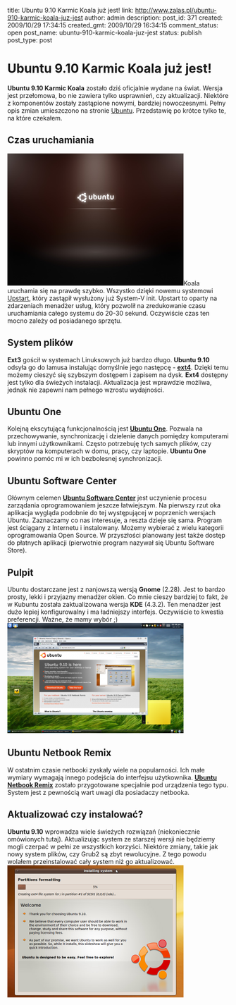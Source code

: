 title: Ubuntu 9.10 Karmic Koala już jest!
link: http://www.zalas.pl/ubuntu-910-karmic-koala-juz-jest
author: admin
description: 
post_id: 371
created: 2009/10/29 17:34:15
created_gmt: 2009/10/29 16:34:15
comment_status: open
post_name: ubuntu-910-karmic-koala-juz-jest
status: publish
post_type: post

<!--Ubuntu 9.10 Karmic Koala zostało dziś oficjalnie wydane na świat. Wersja jest przełomowa, bo nie zawiera tylko usprawnień, czy aktualizacji. Niektóre z komponentów zostały zastąpione nowymi, bardziej nowoczesnymi. Pełny opis zmian umieszczono na stronie Ubuntu. Przedstawię po krótce tylko te, na które czekałem.-->

# Ubuntu 9.10 Karmic Koala już jest!

**Ubuntu 9.10 Karmic Koala** zostało dziś oficjalnie wydane na świat. Wersja jest przełomowa, bo nie zawiera tylko usprawnień, czy aktualizacji. Niektóre z komponentów zostały zastąpione nowymi, bardziej nowoczesnymi. Pełny opis zmian umieszczono na stronie [Ubuntu](http://www.ubuntu.com/getubuntu/releasenotes/910overview). Przedstawię po krótce tylko te, na które czekałem. 

## Czas uruchamiania

![Ubuntu 9.10 Karmic Koala - Start systemu](/uploads/wp//2009/10/installation-13-400x300.png)Koala uruchamia się na prawdę szybko. Wszystko dzięki nowemu systemowi [Upstart](http://upstart.ubuntu.com/), który zastąpił wysłużony już System-V init. Upstart to oparty na zdarzeniach menadżer usług, który pozwolił na zredukowanie czasu uruchamiania całego systemu do 20-30 sekund. Oczywiście czas ten mocno zależy od posiadanego sprzętu. 

## System plików

**Ext3** gościł w systemach Linuksowych już bardzo długo. **Ubuntu 9.10** odsyła go do lamusa instalując domyślnie jego następcę - **[ext4](http://ext4.wiki.kernel.org/index.php/Ext4_Howto)**. Dzięki temu możemy cieszyć się szybszym dostępem i zapisem na dysk. **Ext4** dostępny jest tylko dla świeżych instalacji. Aktualizacja jest wprawdzie możliwa, jednak nie zapewni nam pełnego wzrostu wydajności. 

## Ubuntu One

Kolejną ekscytującą funkcjonalnością jest **[Ubuntu One](https://one.ubuntu.com/)**. Pozwala na przechowywanie, synchronizację i dzielenie danych pomiędzy komputerami lub innymi użytkownikami. Często potrzebuję tych samych plików, czy skryptów na komputerach w domu, pracy, czy laptopie. **Ubuntu One** powinno pomóc mi w ich bezbolesnej synchronizacji. 

## Ubuntu Software Center

Głównym celemen **[Ubuntu Software Center](https://wiki.ubuntu.com/SoftwareCenter)** jest uczynienie procesu zarządania oprogramowaniem jeszcze łatwiejszym. Na pierwszy rzut oka aplikacja wygląda podobnie do tej występującej w poprzenich wersjach Ubuntu. Zaznaczamy co nas interesuje, a reszta dzieje się sama. Program jest ściągany z Internetu i instalowany. Możemy wybierać z wielu kategorii oprogramowania Open Source. W przyszłości planowany jest także dostęp do płatnych aplikacji (pierwotnie program nazywał się Ubuntu Software Store). 

## Pulpit

Ubuntu dostarczane jest z nanjowszą wersją **Gnome** (2.28). Jest to bardzo prosty, lekki i przyjazny menadżer okien. Co mnie cieszy bardziej to fakt, że w Kubuntu została zaktualizowana wersja **KDE** (4.3.2). Ten menadżer jest dużo lepiej konfigurowalny i ma ładniejszy interfejs. Oczywiście to kwestia preferencji. Ważne, że mamy wybór ;) ![KDE 4.3.2 w Kubuntu 9.10 \(Karmic Koala\)](/uploads/wp//2009/10/kde-400x250.png)

## Ubuntu Netbook Remix

W ostatnim czasie netbooki zyskały wiele na popularności. Ich małe wymiary wymagają innego podejścia do interfejsu użytkownika. **[Ubuntu Netbook Remix](http://www.canonical.com/projects/ubuntu/unr)** zostało przygotowane specjalnie pod urządzenia tego typu. System jest z pewnością wart uwagi dla posiadaczy netbooka. 

## Aktualizować czy instalować?

**Ubuntu 9.10** wprowadza wiele świeżych rozwiązań (niekoniecznie omówionych tutaj). Aktualizując system ze starszej wersji nie będziemy mogli czerpać w pełni ze wszystkich korzyści. Niektóre zmiany, takie jak nowy system plików, czy Grub2 są zbyt rewolucyjne. Z tego powodu wolałem przeinstalować cały system niż go aktualizować. ![Ubuntu 9.10 Karmic Koala - Instalacja](/uploads/wp//2009/10/installation-10-400x300.png)